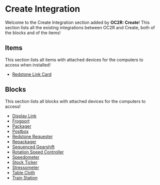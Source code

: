 # Create Integration
Welcome to the Create Integration section added by **OC2R: Create**! This section lists all the existing integrations between OC2R and Create, both of the blocks and of the items!

## Items
This section lists all items with attached devices for the computers to access when installed!
- [Redstone Link Card](item/redstone_link.md)

## Blocks
This section lists all blocks with attached devices for the computers to access!
- [Display Link](block/display_link.md)
- [Frogport](block/frogport.md)
- [Packager](block/packager.md)
- [Postbox](block/postbox.md)
- [Redstone Requester](block/redstone_requester.md)
- [Repackager](block/repackager.md)
- [Sequenced Gearshift](block/sequenced_gearshift.md)
- [Rotation Speed Controller](block/rotation_speed_controller.md)
- [Speedometer](block/speedometer.md)
- [Stock Ticker](block/stock_ticker.md)
- [Stressometer](block/stressometer.md)
- [Table Cloth](block/table_cloth.md)
- [Train Station](block/train_station.md)